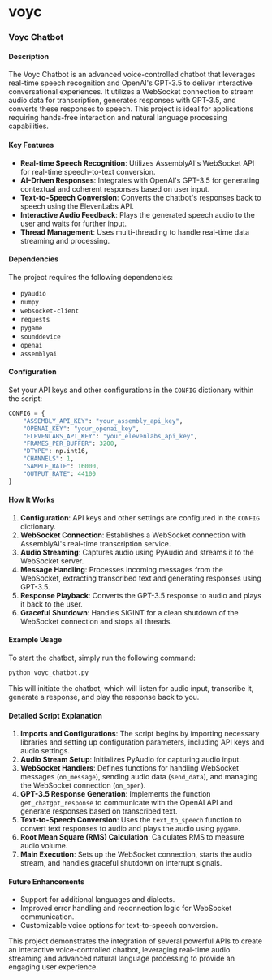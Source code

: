 # voyc

### Voyc Chatbot

#### Description

The Voyc Chatbot is an advanced voice-controlled chatbot that leverages real-time speech recognition and OpenAI's GPT-3.5 to deliver interactive conversational experiences. It utilizes a WebSocket connection to stream audio data for transcription, generates responses with GPT-3.5, and converts these responses to speech. This project is ideal for applications requiring hands-free interaction and natural language processing capabilities.

#### Key Features

- **Real-time Speech Recognition**: Utilizes AssemblyAI's WebSocket API for real-time speech-to-text conversion.
- **AI-Driven Responses**: Integrates with OpenAI's GPT-3.5 for generating contextual and coherent responses based on user input.
- **Text-to-Speech Conversion**: Converts the chatbot's responses back to speech using the ElevenLabs API.
- **Interactive Audio Feedback**: Plays the generated speech audio to the user and waits for further input.
- **Thread Management**: Uses multi-threading to handle real-time data streaming and processing.

#### Dependencies

The project requires the following dependencies:
- `pyaudio`
- `numpy`
- `websocket-client`
- `requests`
- `pygame`
- `sounddevice`
- `openai`
- `assemblyai`

#### Configuration

Set your API keys and other configurations in the `CONFIG` dictionary within the script:
```python
CONFIG = {
    "ASSEMBLY_API_KEY": "your_assembly_api_key",
    "OPENAI_KEY": "your_openai_key",
    "ELEVENLABS_API_KEY": "your_elevenlabs_api_key",
    "FRAMES_PER_BUFFER": 3200,
    "DTYPE": np.int16,
    "CHANNELS": 1,
    "SAMPLE_RATE": 16000,
    "OUTPUT_RATE": 44100
}
```

#### How It Works

1. **Configuration**: API keys and other settings are configured in the `CONFIG` dictionary.
2. **WebSocket Connection**: Establishes a WebSocket connection with AssemblyAI's real-time transcription service.
3. **Audio Streaming**: Captures audio using PyAudio and streams it to the WebSocket server.
4. **Message Handling**: Processes incoming messages from the WebSocket, extracting transcribed text and generating responses using GPT-3.5.
5. **Response Playback**: Converts the GPT-3.5 response to audio and plays it back to the user.
6. **Graceful Shutdown**: Handles SIGINT for a clean shutdown of the WebSocket connection and stops all threads.

#### Example Usage

To start the chatbot, simply run the following command:
```sh
python voyc_chatbot.py
```
This will initiate the chatbot, which will listen for audio input, transcribe it, generate a response, and play the response back to you.

#### Detailed Script Explanation

1. **Imports and Configurations**: The script begins by importing necessary libraries and setting up configuration parameters, including API keys and audio settings.
2. **Audio Stream Setup**: Initializes PyAudio for capturing audio input.
3. **WebSocket Handlers**: Defines functions for handling WebSocket messages (`on_message`), sending audio data (`send_data`), and managing the WebSocket connection (`on_open`).
4. **GPT-3.5 Response Generation**: Implements the function `get_chatgpt_response` to communicate with the OpenAI API and generate responses based on transcribed text.
5. **Text-to-Speech Conversion**: Uses the `text_to_speech` function to convert text responses to audio and plays the audio using `pygame`.
6. **Root Mean Square (RMS) Calculation**: Calculates RMS to measure audio volume.
7. **Main Execution**: Sets up the WebSocket connection, starts the audio stream, and handles graceful shutdown on interrupt signals.

#### Future Enhancements

- Support for additional languages and dialects.
- Improved error handling and reconnection logic for WebSocket communication.
- Customizable voice options for text-to-speech conversion.

This project demonstrates the integration of several powerful APIs to create an interactive voice-controlled chatbot, leveraging real-time audio streaming and advanced natural language processing to provide an engaging user experience.
